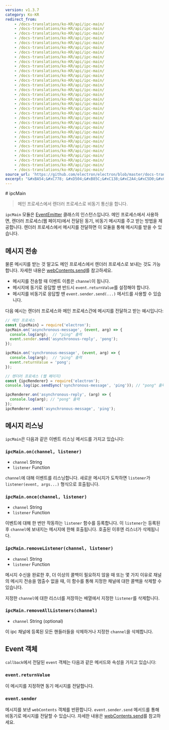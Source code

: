 ```yaml
---
version: v1.3.7
category: Ko-KR
redirect_from:
    - /docs-translations/ko-KR/api/ipc-main/
    - /docs-translations/ko-KR/api/ipc-main/
    - /docs-translations/ko-KR/api/ipc-main/
    - /docs-translations/ko-KR/api/ipc-main/
    - /docs-translations/ko-KR/api/ipc-main/
    - /docs-translations/ko-KR/api/ipc-main/
    - /docs-translations/ko-KR/api/ipc-main/
    - /docs-translations/ko-KR/api/ipc-main/
    - /docs-translations/ko-KR/api/ipc-main/
    - /docs-translations/ko-KR/api/ipc-main/
    - /docs-translations/ko-KR/api/ipc-main/
    - /docs-translations/ko-KR/api/ipc-main/
    - /docs-translations/ko-KR/api/ipc-main/
    - /docs-translations/ko-KR/api/ipc-main/
    - /docs-translations/ko-KR/api/ipc-main/
    - /docs-translations/ko-KR/api/ipc-main/
    - /docs-translations/ko-KR/api/ipc-main/
    - /docs-translations/ko-KR/api/ipc-main/
    - /docs-translations/ko-KR/api/ipc-main/
    - /docs-translations/ko-KR/api/ipc-main/
    - /docs-translations/ko-KR/api/ipc-main/
    - /docs-translations/ko-KR/api/ipc-main/
    - /docs-translations/ko-KR/api/ipc-main/
    - /docs-translations/ko-KR/api/ipc-main/
    - /docs-translations/ko-KR/api/ipc-main/
    - /docs-translations/ko-KR/api/ipc-main/
    - /docs-translations/ko-KR/api/ipc-main/
    - /docs-translations/ko-KR/api/ipc-main/
    - /docs-translations/ko-KR/api/ipc-main/
    - /docs-translations/ko-KR/api/ipc-main/
    - /docs-translations/ko-KR/api/ipc-main/
    - /docs-translations/ko-KR/api/ipc-main/
source_url: 'https://github.com/electron/electron/blob/master/docs-translations/ko-KR/api/ipc-main.md'
excerpt: "&#xBA54;&#xC778; &#xD504;&#xB85C;&#xC138;&#xC2A4;&#xC5D0;&#xC11C; &#xB80C;&#xB354;&#xB7EC; &#xD504;&#xB85C;&#xC138;&#xC2A4;&#xB85C; &#xBE44;&#xB3D9;&#xAE30; &#xD1B5;&#xC2E0;&#xC744; &#xD569;&#xB2C8;&#xB2E4;."
---
```


﻿# ipcMain

> 메인 프로세스에서 렌더러 프로세스로 비동기 통신을 합니다.

`ipcMain` 모듈은 [EventEmitter](https://nodejs.org/api/events.html) 클래스의
인스턴스입니다. 메인 프로세스에서 사용하면, 렌더러 프로세스(웹 페이지)에서 전달된
동기, 비동기 메시지를 주고 받는 방법을 제공합니다. 렌더러 프로세스에서 메시지를 전달하면
이 모듈을 통해 메시지를 받을 수 있습니다.

## 메시지 전송

물론 메시지를 받는 것 말고도 메인 프로세스에서 렌더러 프로세스로 보내는 것도 가능합니다.
자세한 내용은 [webContents.send][web-contents-send]를 참고하세요.

* 메시지를 전송할 때 이벤트 이름은 `channel`이 됩니다.
* 메시지에 동기로 응답할 땐 반드시 `event.returnValue`를 설정해야 합니다.
* 메시지를 비동기로 응답할 땐 `event.sender.send(...)` 메서드를 사용할 수 있습니다.

다음 예시는 렌더러 프로세스와 메인 프로세스간에 메시지를 전달하고 받는 예시입니다:

```javascript
// 메인 프로세스
const {ipcMain} = require('electron');
ipcMain.on('asynchronous-message', (event, arg) => {
  console.log(arg);  // "ping" 출력
  event.sender.send('asynchronous-reply', 'pong');
});

ipcMain.on('synchronous-message', (event, arg) => {
  console.log(arg);  // "ping" 출력
  event.returnValue = 'pong';
});
```

```javascript
// 렌더러 프로세스 (웹 페이지)
const {ipcRenderer} = require('electron');
console.log(ipc.sendSync('synchronous-message', 'ping')); // "pong" 출력

ipcRenderer.on('asynchronous-reply', (arg) => {
  console.log(arg); // "pong" 출력
});
ipcRenderer.send('asynchronous-message', 'ping');
```

## 메시지 리스닝

`ipcMain`은 다음과 같은 이벤트 리스닝 메서드를 가지고 있습니다:

### `ipcMain.on(channel, listener)`

* `channel` String
* `listener` Function

`channel`에 대해 이벤트를 리스닝합니다. 새로운 메시지가 도착하면 `listener`가
`listener(event, args...)` 형식으로 호출됩니다.

### `ipcMain.once(channel, listener)`

* `channel` String
* `listener` Function

이벤트에 대해 한 번만 작동하는 `listener` 함수를 등록합니다. 이 `listener`는 등록된
후 `channel`에 보내지는 메시지에 한해 호출됩니다. 호출된 이후엔 리스너가 삭제됩니다.

### `ipcMain.removeListener(channel, listener)`

* `channel` String
* `listener` Function

메시지 수신을 완료한 후, 더 이상의 콜백이 필요하지 않을 때 또는 몇 가지 이유로 채널의
메시지 전송을 멈출수 없을 때, 이 함수를 통해 지정한 채널에 대한 콜백을 삭제할 수
있습니다.

지정한 `channel`에 대한 리스너를 저장하는 배열에서 지정한 `listener`를 삭제합니다.

### `ipcMain.removeAllListeners(channel)`

* `channel` String (optional)

이 ipc 채널에 등록된 모든 핸들러들을 삭제하거나 지정한 `channel`을 삭제합니다.

## Event 객체

`callback`에서 전달된 `event` 객체는 다음과 같은 메서드와 속성을 가지고 있습니다:

### `event.returnValue`

이 메시지를 지정하면 동기 메시지를 전달합니다.

### `event.sender`

메시지를 보낸 `webContents` 객체를 반환합니다. `event.sender.send` 메서드를 통해
비동기로 메시지를 전달할 수 있습니다. 자세한 내용은
[webContents.send][web-contents-send]를 참고하세요.

[web-contents-send]: http://electron.atom.io/docs/api/web-contents#webcontentssendchannel-arg1-arg2-
